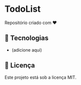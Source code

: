 # TodoList

Repositório criado com ❤️

## 🚀 Tecnologias
- (adicione aqui)

## 📄 Licença
Este projeto está sob a licença MIT.
